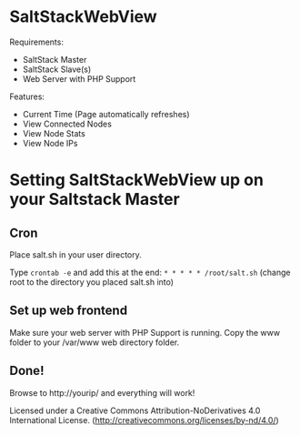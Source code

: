 SaltStackWebView
=======

Requirements:

  * SaltStack Master
  * SaltStack Slave(s)
  * Web Server with PHP Support

Features:

  * Current Time (Page automatically refreshes)
  * View Connected Nodes
  * View Node Stats
  * View Node IPs

Setting SaltStackWebView up on your Saltstack Master
=======

 Cron
 -----------
 Place salt.sh in your user directory.

 Type `crontab -e` and add this at the end:
 `* * * * * /root/salt.sh` (change root to the directory you placed salt.sh into)


 Set up web frontend
 -----------
 Make sure your web server with PHP Support is running.
 Copy the www folder to your /var/www web directory folder.

 Done!
 -----------
 Browse to http://yourip/ and everything will work!

Licensed under a Creative Commons Attribution-NoDerivatives 4.0 International License. (http://creativecommons.org/licenses/by-nd/4.0/)
